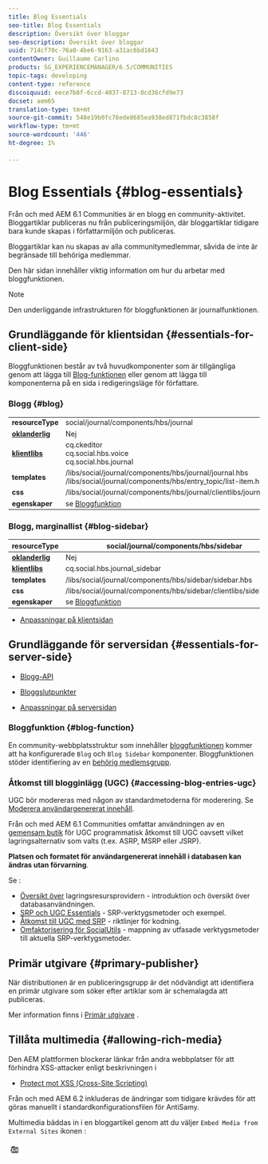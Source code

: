 ```yaml
---
title: Blog Essentials
seo-title: Blog Essentials
description: Översikt över bloggar
seo-description: Översikt över bloggar
uuid: 714cf70c-76a0-4be6-9163-a31ac6bd1643
contentOwner: Guillaume Carlino
products: SG_EXPERIENCEMANAGER/6.5/COMMUNITIES
topic-tags: developing
content-type: reference
discoiquuid: eece7b8f-6ccd-4037-8713-0cd36cfd9e73
docset: aem65
translation-type: tm+mt
source-git-commit: 548e19b0fc76ede8685ea938ed871fbdc8c3858f
workflow-type: tm+mt
source-wordcount: '446'
ht-degree: 1%

---
```



# Blog Essentials {#blog-essentials}

Från och med AEM 6.1 Communities är en blogg en community-aktivitet. Bloggartiklar publiceras nu från publiceringsmiljön, där bloggartiklar tidigare bara kunde skapas i författarmiljön och publiceras.

Bloggartiklar kan nu skapas av alla communitymedlemmar, såvida de inte är begränsade till behöriga medlemmar.

Den här sidan innehåller viktig information om hur du arbetar med bloggfunktionen.

>[!NOTE]
>
>Den underliggande infrastrukturen för bloggfunktionen är journalfunktionen.


## Grundläggande för klientsidan {#essentials-for-client-side}

Bloggfunktionen består av två huvudkomponenter som är tillgängliga genom att lägga till [Blog-funktionen](/help/communities/functions.md#blog-function) eller genom att lägga till komponenterna på en sida i redigeringsläge för författare.

### Blogg {#blog}

<table>
 <tbody>
  <tr>
   <td> <strong>resourceType</strong></td>
   <td>social/journal/components/hbs/journal</td>
  </tr>
  <tr>
   <td> <a href="/help/communities/scf.md#add-or-include-a-communities-component"><strong>oklanderlig</strong></a></td>
   <td>Nej</td>
  </tr>
  <tr>
   <td> <a href="/help/communities/clientlibs.md"><strong>klientlibs</strong></a></td>
   <td>cq.ckeditor<br /> cq.social.hbs.voice<br /> cq.social.hbs.journal</td>
  </tr>
  <tr>
   <td> <strong>templates</strong></td>
   <td> /libs/social/journal/components/hbs/journal/journal.hbs<br /> /libs/social/journal/components/hbs/entry_topic/list-item.hbs</td>
  </tr>
  <tr>
   <td> <strong>css</strong></td>
   <td> /libs/social/journal/components/hbs/journal/clientlibs/journal.css</td>
  </tr>
  <tr>
   <td><strong> egenskaper</strong></td>
   <td>se <a href="/help/communities/blog-feature.md">Bloggfunktion</a></td>
  </tr>
 </tbody>
</table>

### Blogg, marginallist {#blog-sidebar}

| **resourceType** | social/journal/components/hbs/sidebar |
|---|---|
| [**oklanderlig**](/help/communities/scf.md#add-or-include-a-communities-component) | Nej |
| [**klientlibs**](/help/communities/clientlibs.md) | cq.social.hbs.journal_sidebar |
| **templates** | /libs/social/journal/components/hbs/sidebar/sidebar.hbs |
| **css** | /libs/social/journal/components/hbs/sidebar/clientlibs/sidebar.css |
| **egenskaper** | se [Bloggfunktion](/help/communities/blog-feature.md) |

* [Anpassningar på klientsidan](/help/communities/client-customize.md)

## Grundläggande för serversidan {#essentials-for-server-side}

* [Blogg-API](https://helpx.adobe.com/experience-manager/6-5/sites/developing/using/reference-materials/javadoc/com/adobe/cq/social/journal/client/api/package-summary.html)

* [Bloggslutpunkter](https://helpx.adobe.com/experience-manager/6-5/sites/developing/using/reference-materials/javadoc/com/adobe/cq/social/journal/client/endpoints/package-summary.html)

* [Anpassningar på serversidan](/help/communities/server-customize.md)

### Bloggfunktion {#blog-function}

En community-webbplatsstruktur som innehåller [bloggfunktionen](/help/communities/functions.md#blog-function) kommer att ha konfigurerade `Blog` och `Blog Sidebar` komponenter. Bloggfunktionen stöder identifiering av en [behörig medlemsgrupp](/help/communities/users.md#privileged-members-group).

### Åtkomst till blogginlägg (UGC) {#accessing-blog-entries-ugc}

UGC bör modereras med någon av standardmetoderna för moderering.
Se [Moderera användargenererat innehåll](/help/communities/moderate-ugc.md).

Från och med AEM 6.1 Communities omfattar användningen av en [gemensam butik](/help/communities/working-with-srp.md) för UGC programmatisk åtkomst till UGC oavsett vilket lagringsalternativ som valts (t.ex. ASRP, MSRP eller JSRP).

**Platsen och formatet för användargenererat innehåll i databasen kan ändras utan förvarning**.

Se :

* [Översikt över](/help/communities/srp.md) lagringsresursprovidern - introduktion och översikt över databasanvändningen.
* [SRP och UGC Essentials](/help/communities/srp-and-ugc.md) - SRP-verktygsmetoder och exempel.
* [Åtkomst till UGC med SRP](/help/communities/accessing-ugc-with-srp.md) - riktlinjer för kodning.
* [Omfaktorisering för SocialUtils](/help/communities/socialutils.md) - mappning av utfasade verktygsmetoder till aktuella SRP-verktygsmetoder.

## Primär utgivare {#primary-publisher}

När distributionen är en publiceringsgrupp är det nödvändigt att identifiera en primär utgivare som söker efter artiklar som är schemalagda att publiceras.

Mer information finns i [Primär utgivare](/help/communities/deploy-communities.md#primary-publisher) .

## Tillåta multimedia {#allowing-rich-media}

Den AEM plattformen blockerar länkar från andra webbplatser för att förhindra XSS-attacker enligt beskrivningen i

* [Protect mot XSS (Cross-Site Scripting)](/help/sites-developing/security.md#protect-against-cross-site-scripting-xss)

Från och med AEM 6.2 inkluderas de ändringar som tidigare krävdes för att göras manuellt i standardkonfigurationsfilen för AntiSamy.

Multimedia bäddas in i en bloggartikel genom att du väljer `Embed Media from External Sites` ikonen :

![media](assets/media-icon.png)

